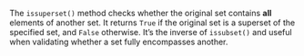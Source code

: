 
The `issuperset()` method checks whether the original set contains **all** elements of another set. It returns `True` if the original set is a superset of the specified set, and `False` otherwise. It’s the inverse of `issubset()` and useful when validating whether a set fully encompasses another.
